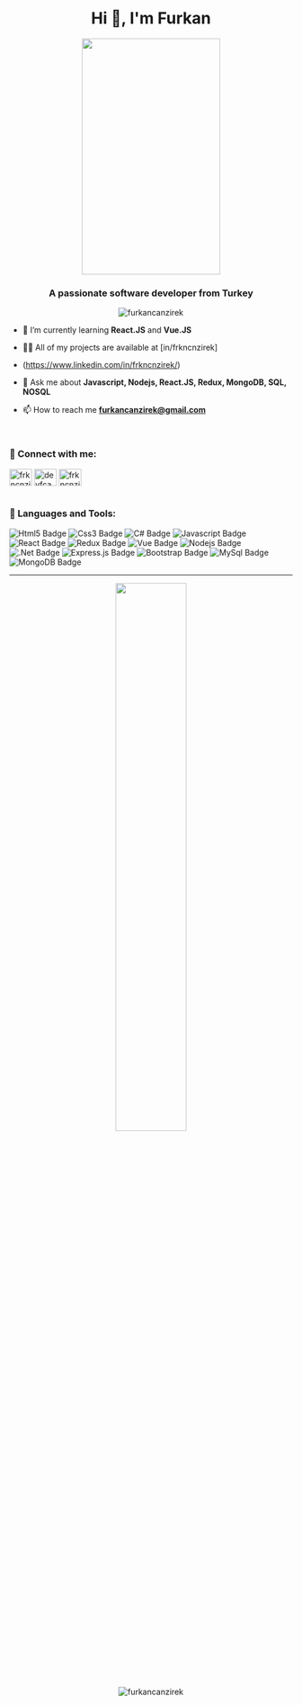 <h1 align="center">Hi 👋, I'm Furkan</h1>
 </div>

<p align="center"> <img width="70%" height="420" src="https://c.tenor.com/NOYF3f82b_gAAAAC/programmer.gif"/> </p>


<h3 align="center">A passionate software developer from Turkey</h3>

<p align="center"> <img src="https://komarev.com/ghpvc/?username=furkancanzirek&label=Profile%20views&color=24b6ff&style=plastic" alt="furkancanzirek" /> </p>


- 🌱 I’m currently learning **React.JS** and **Vue.JS**

- 👨‍💻 All of my projects are available at [in/frkncnzirek]
- (https://www.linkedin.com/in/frkncnzirek/)


- 💬 Ask me about **Javascript, Nodejs, React.JS, Redux, MongoDB, SQL, NOSQL**

- 📫 How to reach me **furkancanzirek@gmail.com**


<br>
<h3 align="left">🚀 Connect with me:</h3>
<p align="">
<a style="font-size=16px" href="https://www.linkedin.com/in/frkncnzirek/" target="blank"><img align="center" src="https://cdn.jsdelivr.net/npm/simple-icons@3.0.1/icons/linkedin.svg" alt="frkncnzirek" height="30" width="40" /></a>
<a href="https://instagram.com/devfcan" target="blank"><img align="center" src="https://cdn.jsdelivr.net/npm/simple-icons@3.0.1/icons/instagram.svg" alt="devfcan" height="30" width="40" /></a>
 <a href="https://instagram.com/frkncnzirek" target="blank"><img align="center" src="https://cdn.jsdelivr.net/npm/simple-icons@3.0.1/icons/instagram.svg" alt="frkncnzirek" height="30" width="40" /></a>


<br>
<br>
<h3 align="left">🚀 Languages and Tools:</h3>


![Html5 Badge](https://img.shields.io/badge/HTML5-E34F26?style=for-the-badge&logo=html5&logoColor=white)
![Css3 Badge](https://img.shields.io/badge/CSS3-1572B6?style=for-the-badge&logo=css3&logoColor=white)
![C# Badge](https://img.shields.io/badge/C%23-239120?style=for-the-badge&logo=c-sharp&logoColor=white)
![Javascript Badge](https://img.shields.io/badge/JavaScript-323330?style=for-the-badge&logo=javascript&logoColor=F7DF1E)
![React Badge](https://img.shields.io/badge/React-20232A?style=for-the-badge&logo=react&logoColor=61DAFB)
![Redux Badge](https://img.shields.io/badge/Redux-593D88?style=for-the-badge&logo=redux&logoColor=white)
![Vue Badge](https://img.shields.io/badge/Vue.js-35495E?style=for-the-badge&logo=vue.js&logoColor=4FC08D)
![Nodejs Badge](https://img.shields.io/badge/Node.js-43853D?style=for-the-badge&logo=node.js&logoColor=white)
![.Net Badge](https://img.shields.io/badge/.NET-5C2D91?style=for-the-badge&logo=.net&logoColor=white)
![Express.js Badge](https://img.shields.io/badge/Express.js-404D59?style=for-the-badge)
![Bootstrap Badge](https://img.shields.io/badge/Bootstrap-563D7C?style=for-the-badge&logo=bootstrap&logoColor=white)
![MySql Badge](https://img.shields.io/badge/MySQL-00000F?style=for-the-badge&logo=mysql&logoColor=white)
![MongoDB Badge](https://img.shields.io/badge/MongoDB-4EA94B?style=for-the-badge&logo=mongodb&logoColor=white)

<hr>

<!-- <p align="center""><img align="center" src="https://github-readme-stats.vercel.app/api/top-langs?username=frkncnzirek&show_icons=true&locale=en&layout=compact" alt="furkancanzirek" /></p> -->

<p align="center"> <img align="center" width="50%" src="https://github-readme-stats.vercel.app/api?username=frkncnzirek&show_icons=true&locale=en&theme=radical alt="furkancanzirek" /></p>

<p align="center"><img align="center" src="https://github-readme-streak-stats.herokuapp.com/?user=frkncnzirek" alt="furkancanzirek" /></p>
